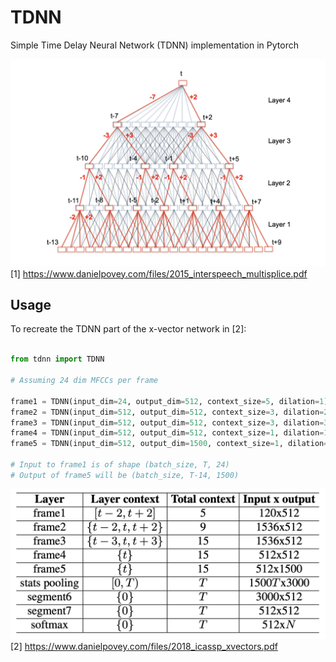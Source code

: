 # TDNN
Simple Time Delay Neural Network (TDNN) implementation in Pytorch

![Alt text](misc/diagram.png?raw=true "Diagram") [1] https://www.danielpovey.com/files/2015_interspeech_multisplice.pdf


## Usage

To recreate the TDNN part of the x-vector network in [2]:

```python

from tdnn import TDNN

# Assuming 24 dim MFCCs per frame

frame1 = TDNN(input_dim=24, output_dim=512, context_size=5, dilation=1)
frame2 = TDNN(input_dim=512, output_dim=512, context_size=3, dilation=2)
frame3 = TDNN(input_dim=512, output_dim=512, context_size=3, dilation=3)
frame4 = TDNN(input_dim=512, output_dim=512, context_size=1, dilation=1)
frame5 = TDNN(input_dim=512, output_dim=1500, context_size=1, dilation=1)

# Input to frame1 is of shape (batch_size, T, 24)
# Output of frame5 will be (batch_size, T-14, 1500)

```

![Alt text](misc/xvec_config.png?raw=true "Diagram") [2] https://www.danielpovey.com/files/2018_icassp_xvectors.pdf
